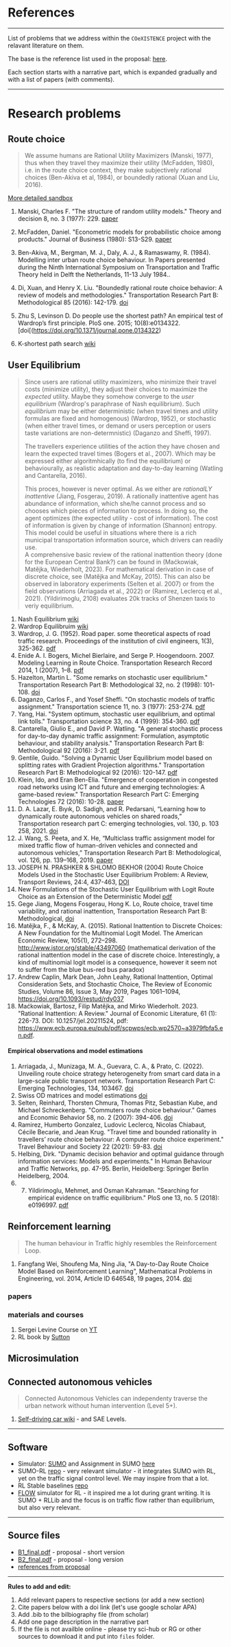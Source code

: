 # References
----

List of problems that we address within the `COeXISTENCE` project with the relavant literature on them.

The base is the reference list used in the proposal:  [here](files/full_references_from_proposal.pdf).

Each section starts with a narrative part, which is expanded gradually and with a list of papers (with comments).


---

# Research problems

## Route choice

> We assume humans are Rational Utility Maximizers (Manski, 1977), thus when they travel they maximize their utility (McFadden, 1980), i.e. in the route choice context, they make subjectively rational choices (Ben-Akiva et al, 1984), or boundedly rational (Xuan and Liu, 2016).

[More detailed sandbox](route_choice.md)

1. Manski, Charles F. "The structure of random utility models." Theory and decision 8, no. 3 (1977): 229. [paper](https://idp.springer.com/authorize/casa?redirect_uri=https://link.springer.com/content/pdf/10.1007/BF00133443.pdf&casa_token=iIIBTGiW6sAAAAAA:sU5jZAzd8vLB_uG505C2iH65Am9JCAPJ1Y2Rn8dfzS0h3dCYqb_yfY3-MnmSwyKZzm9jxt_42cw-4dJG)

2. McFadden, Daniel. "Econometric models for probabilistic choice among products." Journal of Business (1980): S13-S29. [paper](https://www.jstor.org/stable/pdf/2352205.pdf?casa_token=tPP6IUW9sSQAAAAA:jPNwc-QOSdozwWo4sBcIAp64w0pCDS2W3VsnE5vDnPBZ1BgRl8lax6O-38aK5FFdR33GW8DTme6tr14mPXrSGVDQeki_jauTStWAyiCKVDJRWYr6XCw)
3. Ben-Akiva, M., Bergman, M. J., Daly, A. J., & Ramaswamy, R. (1984). Modelling inter urban route choice behaviour. In Papers presented during the Ninth International Symposium on Transportation and Traffic Theory held in Delft the Netherlands, 11-13 July 1984..
4. Di, Xuan, and Henry X. Liu. "Boundedly rational route choice behavior: A review of models and methodologies." Transportation Research Part B: Methodological 85 (2016): 142-179. [doi](https://doi.org/10.1016/j.trb.2016.01.002)
5. Zhu S, Levinson D. Do people use the shortest path? An empirical test of Wardrop’s first principle. PloS one. 2015; 10(8):e0134322. [doi[(https://doi.org/10.1371/journal.pone.0134322)
6. K-shortest path search [wiki](https://en.wikipedia.org/wiki/K_shortest_path_routing#:~:text=The%20k%20shortest%20path%20routing,the%20loopless%20k%20shortest%20paths)
   

##  User Equilibrium

> Since users are rational utility maximizers, who minimize their travel costs (minimize utility), they adjust their choices to maximize the _expected_ utility.
> Maybe they somehow converge to the _user equilibrium_ (Wardrop's paraphrase of Nash equilibrium).
> Such _equilibrium_ may be either deterministic (when travel times and utility formulas are fixed and homogenous) (Wardrop, 1952), or stochastic (when either travel times, or demand or users perception or users taste variations are non-determnistic) (Daganzo and Sheffi, 1997).
>
> The travellers experience utilities of the action they have chosen and learn the expected travel times (Bogers et al., 2007).
> Which may be expressed either algoritmhically (to find the equilibrium) or behaviourally, as realistic adaptation and day-to-day learning (Watling and Cantarella, 2016).
>
> This proces, however is never optimal. As we either are _rationalLY inattentive_ (Jiang, Fosgerau, 2019). A rationally inattentive agent has abundance of information, which she/he cannot process and so chooses which pieces of information to process. In doing so, the agent optimizes (the expected utility - cost of information). The cost of information is given by change of information (Shannon) entropy. This model could be useful in situations where there is a rich municipal transportation information source, which drivers can readily use.  
> A comprehensive basic review of the rational inattention theory (done for the European Central Bank?) can be found in (Maćkowiak, Matějka, Wiederholt, 2023). For mathematical derivation in case of discrete choice, see (Matějka and McKay, 2015).
> This can also be observed in laboratory experiments (Selten et al. 2007) or from the field observations (Arriagada et al., 2022) or (Ramirez, Leclercq et al., 2021). (Yildirimoglu, 2108) evaluates 20k tracks of Shenzen taxis to veriy equilibrium.

1. Nash Equilibrium [wiki](https://en.wikipedia.org/wiki/Nash_equilibrium)
5. Wardrop Equilibruim [wiki](https://en.wikipedia.org/wiki/John_Glen_Wardrop)
6. Wardrop, J. G. (1952). Road paper. some theoretical aspects of road traffic research. Proceedings of the institution of civil engineers, 1(3), 325-362. [pdf](https://doi.org/10.1680/ipeds.1952.11259)
7. Enide A. I. Bogers, Michel Bierlaire, and Serge P. Hoogendoorn. 2007. Modeling Learning in Route Choice. Transportation Research Record 2014, 1 (2007), 1–8. [pdf](https://doi.org/doi:10.3141/2014-01)
8. Hazelton, Martin L. "Some remarks on stochastic user equilibrium." Transportation Research Part B: Methodological 32, no. 2 (1998): 101-108. [doi](https://doi.org/10.1016/S0191-2615(97)00015-5)
9. Daganzo, Carlos F., and Yosef Sheffi. "On stochastic models of traffic assignment." Transportation science 11, no. 3 (1977): 253-274. [pdf](https://pubsonline.informs.org/doi/epdf/10.1287/trsc.11.3.253)
10. Yang, Hai. "System optimum, stochastic user equilibrium, and optimal link tolls." Transportation science 33, no. 4 (1999): 354-360. [pdf](https://pubsonline.informs.org/doi/epdf/10.1287/trsc.33.4.354)
11. Cantarella, Giulio E., and David P. Watling. "A general stochastic process for day-to-day dynamic traffic assignment: Formulation, asymptotic behaviour, and stability analysis." Transportation Research Part B: Methodological 92 (2016): 3-21. [pdf](https://eprints.whiterose.ac.uk/99558/1/Cantarella%20%26%20Watling%20Part%20B%202016.pdf)
12. Gentile, Guido. "Solving a Dynamic User Equilibrium model based on splitting rates with Gradient Projection algorithms." Transportation Research Part B: Methodological 92 (2016): 120-147. [pdf](https://iris.uniroma1.it/bitstream/11573/899213/1/Gentile_preprint_Dynamic-user_2016.pdf)
13. Klein, Ido, and Eran Ben-Elia. "Emergence of cooperation in congested road networks using ICT and future and emerging technologies: A game-based review." Transportation Research Part C: Emerging Technologies 72 (2016): 10-28. [paper](https://www.sciencedirect.com/science/article/pii/S0968090X16301620?casa_token=XWbhB5f7O6QAAAAA:f5o19RDcbLXSNVQ96-nv60fgMnaRcWIA2-Vfg95r6L6LuoZDGinNsouxH_mOIQHTpa42pr9TqQ)
2. D. A. Lazar, E. Bıyık, D. Sadigh, and R. Pedarsani, “Learning how to dynamically route autonomous vehicles on shared roads,” Transportation research part C: emerging technologies, vol. 130, p. 103 258, 2021. [doi](https://doi.org/10.1016/j.trc.2021.103258)
3. J. Wang, S. Peeta, and X. He, “Multiclass traffic assignment model for mixed traffic flow of human-driven vehicles  and connected and autonomous vehicles,” Transportation Research Part B: Methodological, vol. 126, pp. 139–168,  2019. [paper](https://sites.gatech.edu/peeta/files/2021/01/2019-Wang-Peeta-He-TR-B.pdf)
4. JOSEPH N. PRASHKER & SHLOMO BEKHOR (2004) Route Choice Models Used in the Stochastic User Equilibrium Problem: A Review, Transport Reviews, 24:4, 437-463, [DOI](https://doi.org/10.1080/0144164042000181707)
5. New Formulations of the Stochastic User Equilibrium with Logit Route Choice as an Extension of the Deterministic Model [pdf](https://www.researchgate.net/profile/Guido-Gentile/publication/327925599_New_Formulations_of_the_Stochastic_User_Equilibrium_with_Logit_Route_Choice_as_an_Extension_of_the_Deterministic_Model/links/6018a0a345851517ef31e7c5/New-Formulations-of-the-Stochastic-User-Equilibrium-with-Logit-Route-Choice-as-an-Extension-of-the-Deterministic-Model.pdf)
6. Gege Jiang, Mogens Fosgerau, Hong K. Lo, Route choice, travel time variability, and rational inattention, Transportation Research Part B: Methodological, [doi](https://www.sciencedirect.com/science/article/abs/pii/S0191261518311433)
7. Matějka, F., & McKay, A. (2015). Rational Inattention to Discrete Choices: A New Foundation for the Multinomial Logit Model. The American Economic Review, 105(1), 272–298. http://www.jstor.org/stable/43497060  (mathematical derivation of the rational inattention model in the case of discrete choice. Interestingly, a kind of multinomial logit model is a consequence, however it seem not to suffer from the blue bus-red bus paradox)
8. Andrew Caplin, Mark Dean, John Leahy, Rational Inattention, Optimal Consideration Sets, and Stochastic Choice, The Review of Economic Studies, Volume 86, Issue 3, May 2019, Pages 1061–1094, https://doi.org/10.1093/restud/rdy037
9. Maćkowiak, Bartosz, Filip Matějka, and Mirko Wiederholt. 2023. "Rational Inattention: A Review." Journal of Economic Literature, 61 (1): 226-73.
DOI: 10.1257/jel.20211524, pdf: https://www.ecb.europa.eu/pub/pdf/scpwps/ecb.wp2570~a3979fbfa5.en.pdf.
   
#### Empirical observations and model estimations

1. Arriagada, J., Munizaga, M. A., Guevara, C. A., & Prato, C. (2022). Unveiling route choice strategy heterogeneity from smart card data in a large-scale public transport network. Transportation Research Part C: Emerging Technologies, 134, 103467. [doi](https://doi.org/10.1016/j.trc.2021.103467)
2. Swiss OD matrices and model estimations [doi](https://doi.org/10.3929/ethz-b-000023520)
3. Selten, Reinhard, Thorsten Chmura, Thomas Pitz, Sebastian Kube, and Michael Schreckenberg. "Commuters route choice behaviour." Games and Economic Behavior 58, no. 2 (2007): 394-406. [doi](https://doi.org/10.1016/j.geb.2006.03.012)
4. Ramirez, Humberto Gonzalez, Ludovic Leclercq, Nicolas Chiabaut, Cécile Becarie, and Jean Krug. "Travel time and bounded rationality in travellers’ route choice behaviour: A computer route choice experiment." Travel Behaviour and Society 22 (2021): 59-83. [doi](https://doi.org/10.1016/j.tbs.2020.06.011)
5. Helbing, Dirk. "Dynamic decision behavior and optimal guidance through information services: Models and experiments." In Human Behaviour and Traffic Networks, pp. 47-95. Berlin, Heidelberg: Springer Berlin Heidelberg, 2004.
6. 7. Yildirimoglu, Mehmet, and Osman Kahraman. "Searching for empirical evidence on traffic equilibrium." PloS one 13, no. 5 (2018): e0196997. [pdf](https://sci-hub.se/10.1371/journal.pone.0196997)


## Reinforcement learning

> The human behaviour in Traffic highly resembles the Reinforcement Loop.

 1. Fangfang Wei, Shoufeng Ma, Ning Jia, "A Day-to-Day Route Choice Model Based on Reinforcement Learning", Mathematical Problems in Engineering, vol. 2014, Article ID 646548, 19 pages, 2014. [doi](https://doi.org/10.1155/2014/646548)

### papers

### materials and courses

1. Sergei Levine Course on [YT](https://www.youtube.com/watch?v=JHrlF10v2Og&list=PL_iWQOsE6TfXxKgI1GgyV1B_Xa0DxE5eH)
2. RL book by [Sutton]( https://www.google.pl/books/edition/Reinforcement_Learning_second_edition/sWV0DwAAQBAJ?hl=pl&gbpv=1&dq=sutton+barto&printsec=frontcover)

## Microsimulation 

## Connected autonomous vehicles

> Connected Autonomous Vehicles can independenty traverse the urban network without human intervention (Level 5+).

1. [Self-driving car wiki](https://en.wikipedia.org/wiki/Self-driving_car) - and SAE Levels.


---

## Software

* Simulator: [SUMO](https://eclipse.dev/sumo/) and Assignment in SUMO [here](https://sumo.dlr.de/docs/Demand/Dynamic_User_Assignment.html)
* SUMO-RL [repo](https://github.com/LucasAlegre/sumo-rl) - very relevant simulator - it integrates SUMO with RL, yet on the traffic signal control level. We may inspire from that a lot.
* RL Stable baselines [repo](https://stable-baselines.readthedocs.io/en/master/)
* [FLOW](https://flow-project.github.io/) simulator for RL - it inspired me a lot during grant writing. It is SUMO + RLLib and the focus is on traffic flow rather than equilibrium, but also very relevant.
  
---

## Source files

* [B1_final.pdf](files/B1_final.pdf) - proposal - short version
* [B2_final.pdf](files/B2_final.pdf) - proposal - long version
* [references from proposal](files/full_references_from_proposal.pdf)

----- 
**Rules to add and edit:**

1. Add relevant papers to respective sections (or add a new section)
2. Cite papers below with a doi link (let's use google scholar APA)
3. Add .bib to the bilbiography file (from scholar)
4. Add one page description in the narrative part
5. If the file is not availble online - please try sci-hub or RG or other sources to download it and put into `files` folder.
